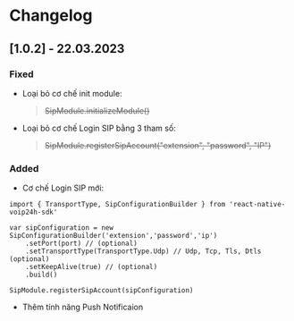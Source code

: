 # Changelog

## [1.0.2] - 22.03.2023

### Fixed

- Loại bỏ cơ chế init module:
  > ~~SipModule.initializeModule()~~
- Loại bỏ cơ chế Login SIP bằng 3 tham số:
  > ~~SipModule.registerSipAccount("extension", "password", "IP")~~

### Added

- Cơ chế Login SIP mới:

```
import { TransportType, SipConfigurationBuilder } from 'react-native-voip24h-sdk'

var sipConfiguration = new SipConfigurationBuilder('extension','password','ip')
	.setPort(port) // (optional)
	.setTransportType(TransportType.Udp) // Udp, Tcp, Tls, Dtls (optional)
	.setKeepAlive(true) // (optional)
	.build()

SipModule.registerSipAccount(sipConfiguration)
```

- Thêm tính năng Push Notificaion

